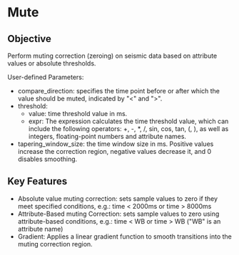 # Mute

## Objective

Perform muting correction (zeroing) on seismic data based on attribute values or absolute thresholds.

User-defined Parameters:

- compare_direction: specifies the time point before or after which the value should be muted, indicated by "<" and ">".
- threshold:
  - value: time threshold value in ms.
  - expr: The expression calculates the time threshold value, which can include the following operators: +, -, *, /, sin, cos, tan, (, ), as well as integers, floating-point numbers and attribute names.
- tapering_window_size: the time window size in ms. Positive values increase the correction region, negative values decrease it, and 0 disables smoothing. 

## Key Features

- Absolute value muting correction: sets sample values to zero if they meet specified conditions, e.g.:  time < 2000ms or time > 8000ms
- Attribute-Based muting Correction: sets sample values to zero using attribute-based conditions, e.g.:  time < WB or time > WB ("WB" is an attribute name) 
- Gradient: Applies a linear gradient function to smooth transitions into the muting correction region. 